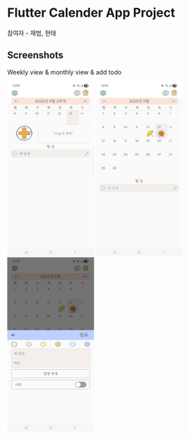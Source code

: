 # Flutter Calender App Project
참여자 - 재범, 현태

## Screenshots
Weekly view & monthly view & add todo
<p float="left">
    <img src="screenshots/weekly_view.jpg" alt="Image" width="200" height="400"/>
    <img src="screenshots/monthly_view.jpg" alt="Image" width="200" height="400"/>
    <img src="screenshots/todo.jpg" alt="Image" width="200" height="400"/>
</p>